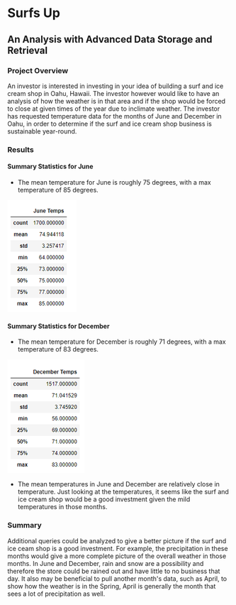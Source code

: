 # Surfs Up 
## An Analysis with Advanced Data Storage and Retrieval

### Project Overview
An investor is interested in investing in your idea of building a surf and ice cream shop in Oahu, Hawaii. The investor however would like to have an analysis of how the weather is in that area and if the shop would be forced to close at given times of the year due to inclimate weather. The investor has requested temperature data for the months of June and December in Oahu, in order to determine if the surf and ice cream shop business is sustainable year-round.

### Results
#### Summary Statistics for June

* The mean temperature for June is roughly 75 degrees, with a max temperature of 85 degrees.

![JuneResults](Resources/June_Temps_df.png)


#### Summary Statistics for December

* The mean temperature for December is roughly 71 degrees, with a max temperature of 83 degrees.

![DecemberResults](Resources/December_Temps_df.png)

* The mean temperatures in June and December are relatively close in temperature. Just looking at the temperatures, it seems like the surf and ice cream shop would be a good investment given the mild temperatures in those months.

### Summary
Additional queries could be analyzed to give a better picture if the surf and ice ceam shop is a good investment. For example, the precipitation in these months would give a more complete picture of the overall weather in those months. In June and December, rain and snow are a possibility and therefore the store could be rained out and have little to no business that day. It also may be beneficial to pull another month's data, such as April, to show how the weather is in the Spring, April is generally the month that sees a lot of precipitation as well.
